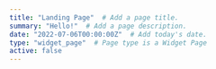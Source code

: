 ```yaml
---
title: "Landing Page"  # Add a page title.
summary: "Hello!"  # Add a page description.
date: "2022-07-06T00:00:00Z"  # Add today's date.
type: "widget_page"  # Page type is a Widget Page
active: false
---
```

